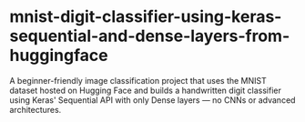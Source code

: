 # mnist-digit-classifier-using-keras-sequential-and-dense-layers-from-huggingface
A beginner-friendly image classification project that uses the MNIST dataset hosted on Hugging Face and builds a handwritten digit classifier using Keras' Sequential API with only Dense layers — no CNNs or advanced architectures.
